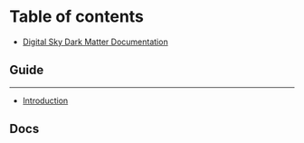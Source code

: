 # Table of contents

* [Digital Sky Dark Matter Documentation](README.md)

## Guide

---

* [Introduction](intro.md)

## Docs <a id="docs-1"></a>

